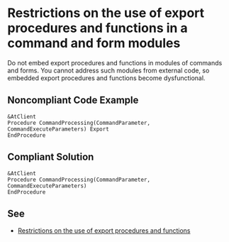 # Restrictions on the use of export procedures and functions in a command and form modules

Do not embed export procedures and functions in modules of commands and forms. 
You cannot address such modules from external code, so embedded export procedures and functions become dysfunctional.

## Noncompliant Code Example

```bsl
&AtClient
Procedure CommandProcessing(CommandParameter, CommandExecuteParameters) Export
EndProcedure
```

## Compliant Solution

```bsl
&AtClient
Procedure CommandProcessing(CommandParameter, CommandExecuteParameters)
EndProcedure
```

## See

- [Restrictions on the use of export procedures and functions](https://support.1ci.com/hc/en-us/articles/360011002940-Restrictions-on-the-use-of-export-procedures-and-functions)
